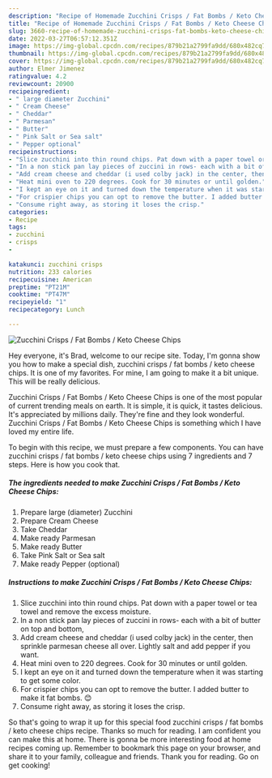 ```yaml
---
description: "Recipe of Homemade Zucchini Crisps / Fat Bombs / Keto Cheese Chips"
title: "Recipe of Homemade Zucchini Crisps / Fat Bombs / Keto Cheese Chips"
slug: 3660-recipe-of-homemade-zucchini-crisps-fat-bombs-keto-cheese-chips
date: 2022-03-27T06:57:12.351Z
image: https://img-global.cpcdn.com/recipes/879b21a2799fa9dd/680x482cq70/zucchini-crisps-fat-bombs-keto-cheese-chips-recipe-main-photo.jpg
thumbnail: https://img-global.cpcdn.com/recipes/879b21a2799fa9dd/680x482cq70/zucchini-crisps-fat-bombs-keto-cheese-chips-recipe-main-photo.jpg
cover: https://img-global.cpcdn.com/recipes/879b21a2799fa9dd/680x482cq70/zucchini-crisps-fat-bombs-keto-cheese-chips-recipe-main-photo.jpg
author: Elmer Jimenez
ratingvalue: 4.2
reviewcount: 20900
recipeingredient:
- " large diameter Zucchini"
- " Cream Cheese"
- " Cheddar"
- " Parmesan"
- " Butter"
- " Pink Salt or Sea salt"
- " Pepper optional"
recipeinstructions:
- "Slice zucchini into thin round chips. Pat down with a paper towel or tea towel and remove the excess moisture."
- "In a non stick pan lay pieces of zuccini in rows- each with a bit of butter on top and bottom,"
- "Add cream cheese and cheddar (i used colby jack) in the center, then sprinkle parmesan cheese all over. Lightly salt and add pepper if you want."
- "Heat mini oven to 220 degrees. Cook for 30 minutes or until golden."
- "I kept an eye on it and turned down the temperature when it was starting to get some color."
- "For crispier chips you can opt to remove the butter. I added butter to make it fat bombs. 😊"
- "Consume right away, as storing it loses the crisp."
categories:
- Recipe
tags:
- zucchini
- crisps
- 

katakunci: zucchini crisps  
nutrition: 233 calories
recipecuisine: American
preptime: "PT21M"
cooktime: "PT47M"
recipeyield: "1"
recipecategory: Lunch

---
```



![Zucchini Crisps / Fat Bombs / Keto Cheese Chips](https://img-global.cpcdn.com/recipes/879b21a2799fa9dd/680x482cq70/zucchini-crisps-fat-bombs-keto-cheese-chips-recipe-main-photo.jpg)

Hey everyone, it's Brad, welcome to our recipe site. Today, I'm gonna show you how to make a special dish, zucchini crisps / fat bombs / keto cheese chips. It is one of my favorites. For mine, I am going to make it a bit unique. This will be really delicious.



Zucchini Crisps / Fat Bombs / Keto Cheese Chips is one of the most popular of current trending meals on earth. It is simple, it is quick, it tastes delicious. It's appreciated by millions daily. They're fine and they look wonderful. Zucchini Crisps / Fat Bombs / Keto Cheese Chips is something which I have loved my entire life.


To begin with this recipe, we must prepare a few components. You can have zucchini crisps / fat bombs / keto cheese chips using 7 ingredients and 7 steps. Here is how you cook that.

<!--inarticleads1-->

##### The ingredients needed to make Zucchini Crisps / Fat Bombs / Keto Cheese Chips:

1. Prepare  large (diameter) Zucchini
1. Prepare  Cream Cheese
1. Take  Cheddar
1. Make ready  Parmesan
1. Make ready  Butter
1. Take  Pink Salt or Sea salt
1. Make ready  Pepper (optional)




<!--inarticleads2-->

##### Instructions to make Zucchini Crisps / Fat Bombs / Keto Cheese Chips:

1. Slice zucchini into thin round chips. Pat down with a paper towel or tea towel and remove the excess moisture.
1. In a non stick pan lay pieces of zuccini in rows- each with a bit of butter on top and bottom,
1. Add cream cheese and cheddar (i used colby jack) in the center, then sprinkle parmesan cheese all over. Lightly salt and add pepper if you want.
1. Heat mini oven to 220 degrees. Cook for 30 minutes or until golden.
1. I kept an eye on it and turned down the temperature when it was starting to get some color.
1. For crispier chips you can opt to remove the butter. I added butter to make it fat bombs. 😊
1. Consume right away, as storing it loses the crisp.




So that's going to wrap it up for this special food zucchini crisps / fat bombs / keto cheese chips recipe. Thanks so much for reading. I am confident you can make this at home. There is gonna be more interesting food at home recipes coming up. Remember to bookmark this page on your browser, and share it to your family, colleague and friends. Thank you for reading. Go on get cooking!
